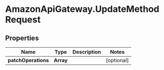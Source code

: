 # AmazonApiGateway.UpdateMethodRequest

## Properties

Name | Type | Description | Notes
------------ | ------------- | ------------- | -------------
**patchOperations** | **Array** |  | [optional] 


